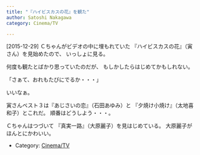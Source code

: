 ```yaml
---
title: "『ハイビスカスの花』を観た"
author: Satoshi Nakagawa
category: Cinema/TV

---
```


[2015-12-29]  Ｃちゃんがビデオの中に埋もれていた
『ハイビスカスの花』（寅さん）を見始めたので、
いっしょに見る。

 何度も観たとばかり思っていたのだが、
もしかしたらはじめてかもしれない。

 「さぁて、おれもたびにでるか・・・」

<!--more-->

 いいなぁ。

 寅さんベスト３は『あじさいの恋』（石田あゆみ）と
『夕焼け小焼け』（太地喜和子）とこれだ。
順番はどうしよう・・・。

 Ｃちゃんはつづいて
『真実一路』（大原麗子）を見はじめている。
大原麗子がほんとにかわいい。

- Category: [Cinema/TV](categories.html#Cinema/TV)

